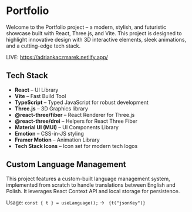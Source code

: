 # Portfolio

Welcome to the Portfolio project – a modern, stylish, and futuristic showcase built with React, Three.js, and Vite. This project is designed to highlight innovative design with 3D interactive elements, sleek animations, and a cutting-edge tech stack.

LIVE:
https://adriankaczmarek.netlify.app/

## Tech Stack

- **React** – UI Library
- **Vite** – Fast Build Tool
- **TypeScript** – Typed JavaScript for robust development
- **Three.js** – 3D Graphics library
- **@react-three/fiber** – React Renderer for Three.js
- **@react-three/drei** – Helpers for React Three Fiber
- **Material UI (MUI)** – UI Components Library
- **Emotion** – CSS-in-JS styling
- **Framer Motion** – Animation Library
- **Tech Stack Icons** – Icon set for modern tech logos

## Custom Language Management

This project features a custom-built language management system, implemented from scratch to handle translations between English and Polish. It leverages React Context API and local storage for persistence.

Usage:
`const { t } = useLanguage();` -> ` {t("jsonKey")}`
